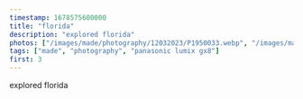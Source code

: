 ```yaml
---
timestamp: 1678575600000
title: "florida"
description: "explored florida"
photos: ["/images/made/photography/12032023/P1950033.webp", "/images/made/photography/12032023/P1950034.webp", "/images/made/photography/12032023/P1950036.webp", "/images/made/photography/12032023/P1950037.webp"]
tags: ["made", "photography", "panasonic lumix gx8"]
first: 3
---
```

explored florida